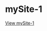 # mySite-1
[View mySite-1](http://htmlpreview.github.io/?https://github.com/calincionca35/mySite-1/blob/master/root-mySite-1/index-mySite-1.html)
